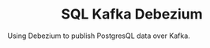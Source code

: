 <h1 align="center">
    SQL Kafka Debezium
</h1>

Using Debezium to publish PostgresQL data over Kafka.
